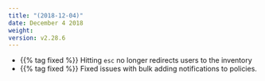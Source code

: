 ```yaml
---
title: "(2018-12-04)"
date: December 4 2018
weight:
version: v2.28.6
---
```


- {{% tag fixed %}} Hitting `esc` no longer redirects users to the inventory
- {{% tag fixed %}} Fixed issues with bulk adding notifications to policies. 
